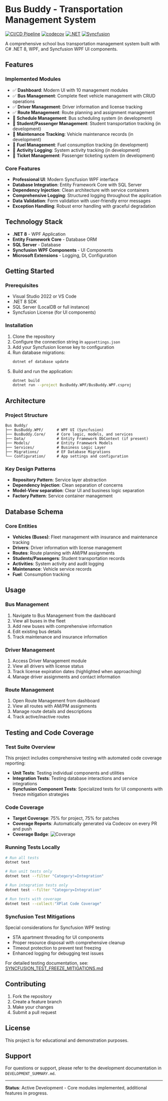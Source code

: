 # Bus Buddy - Transportation Management System

[![CI/CD Pipeline](https://github.com/Bigessfour/BusBuddy_Syncfusion/actions/workflows/ci-cd.yml/badge.svg)](https://github.com/Bigessfour/BusBuddy_Syncfusion/actions/workflows/ci-cd.yml)
[![codecov](https://codecov.io/gh/Bigessfour/BusBuddy_Syncfusion/branch/master/graph/badge.svg)](https://codecov.io/gh/Bigessfour/BusBuddy_Syncfusion)
[![.NET](https://img.shields.io/badge/.NET-8.0-blue.svg)](https://dotnet.microsoft.com/download/dotnet/8.0)
[![Syncfusion](https://img.shields.io/badge/Syncfusion-30.1.37-orange.svg)](https://www.syncfusion.com/)

A comprehensive school bus transportation management system built with C# .NET 8, WPF, and Syncfusion WPF UI components.

## Features

### Implemented Modules
- ✅ **Dashboard**: Modern UI with 10 management modules
- ✅ **Bus Management**: Complete fleet vehicle management with CRUD operations
- ✅ **Driver Management**: Driver information and license tracking
- ✅ **Route Management**: Route planning and assignment management
- 🚧 **Schedule Management**: Bus scheduling system (in development)
- 🚧 **Student/Passenger Management**: Student transportation tracking (in development)
- 🚧 **Maintenance Tracking**: Vehicle maintenance records (in development)
- 🚧 **Fuel Management**: Fuel consumption tracking (in development)
- 🚧 **Activity Logging**: System activity tracking (in development)
- 🚧 **Ticket Management**: Passenger ticketing system (in development)

### Core Features
- **Professional UI**: Modern Syncfusion WPF interface
- **Database Integration**: Entity Framework Core with SQL Server
- **Dependency Injection**: Clean architecture with service containers
- **Comprehensive Logging**: Structured logging throughout the application
- **Data Validation**: Form validation with user-friendly error messages
- **Exception Handling**: Robust error handling with graceful degradation

## Technology Stack
- **.NET 8** - WPF Application
- **Entity Framework Core** - Database ORM
- **SQL Server** - Database
- **Syncfusion WPF Components** - UI Components
- **Microsoft Extensions** - Logging, DI, Configuration

## Getting Started

### Prerequisites
- Visual Studio 2022 or VS Code
- .NET 8 SDK
- SQL Server (LocalDB or full instance)
- Syncfusion License (for UI components)

### Installation
1. Clone the repository
2. Configure the connection string in `appsettings.json`
3. Add your Syncfusion license key to configuration
4. Run database migrations:
   ```bash
   dotnet ef database update
   ```
5. Build and run the application:
   ```bash
   dotnet build
   dotnet run --project BusBuddy.WPF/BusBuddy.WPF.csproj
   ```

## Architecture

### Project Structure
```
Bus Buddy/
├── BusBuddy.WPF/      # WPF UI (Syncfusion)
├── BusBuddy.Core/     # Core logic, models, and services
├── Data/              # Entity Framework DbContext (if present)
├── Models/            # Entity Framework Models
├── Services/          # Business Logic Layer
├── Migrations/        # EF Database Migrations
└── Configuration/     # App settings and configuration
```

### Key Design Patterns
- **Repository Pattern**: Service layer abstraction
- **Dependency Injection**: Clean separation of concerns
- **Model-View separation**: Clear UI and business logic separation
- **Factory Pattern**: Service container management

## Database Schema

### Core Entities
- **Vehicles (Buses)**: Fleet management with insurance and maintenance tracking
- **Drivers**: Driver information with license management
- **Routes**: Route planning with AM/PM assignments
- **Students/Passengers**: Student transportation records
- **Activities**: System activity and audit logging
- **Maintenance**: Vehicle service records
- **Fuel**: Consumption tracking

## Usage

### Bus Management
1. Navigate to Bus Management from the dashboard
2. View all buses in the fleet
3. Add new buses with comprehensive information
4. Edit existing bus details
5. Track maintenance and insurance information

### Driver Management
1. Access Driver Management module
2. View all drivers with license status
3. Track license expiration dates (highlighted when approaching)
4. Manage driver assignments and contact information

### Route Management
1. Open Route Management from dashboard
2. View all routes with AM/PM assignments
3. Manage route details and descriptions
4. Track active/inactive routes

## Testing and Code Coverage

### Test Suite Overview
This project includes comprehensive testing with automated code coverage reporting:

- **Unit Tests**: Testing individual components and utilities
- **Integration Tests**: Testing database interactions and service integrations
- **Syncfusion Component Tests**: Specialized tests for UI components with freeze mitigation strategies

### Code Coverage
- **Target Coverage**: 75% for project, 75% for patches
- **Coverage Reports**: Automatically generated via Codecov on every PR and push
- **Coverage Badge**: ![Coverage](https://codecov.io/gh/Bigessfour/BusBuddy_Syncfusion/branch/master/graph/badge.svg)

### Running Tests Locally
```bash
# Run all tests
dotnet test

# Run unit tests only
dotnet test --filter "Category!=Integration"

# Run integration tests only
dotnet test --filter "Category=Integration"

# Run tests with coverage
dotnet test --collect:"XPlat Code Coverage"
```


### Syncfusion Test Mitigations
Special considerations for Syncfusion WPF testing:
- STA apartment threading for UI components
- Proper resource disposal with comprehensive cleanup
- Timeout protection to prevent test freezing
- Enhanced logging for debugging test issues

For detailed testing documentation, see: [SYNCFUSION_TEST_FREEZE_MITIGATIONS.md](BusBuddy.Tests/SYNCFUSION_TEST_FREEZE_MITIGATIONS.md)

## Contributing
1. Fork the repository
2. Create a feature branch
3. Make your changes
4. Submit a pull request

## License
This project is for educational and demonstration purposes.

## Support
For questions or support, please refer to the development documentation in `DEVELOPMENT_SUMMARY.md`.

---

**Status**: Active Development - Core modules implemented, additional features in progress.
